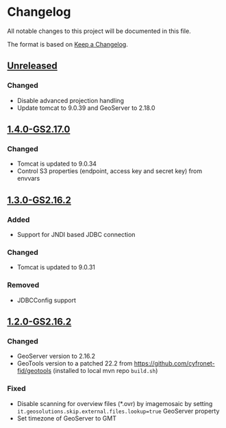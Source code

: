 # Changelog

All notable changes to this project will be documented in this file.

The format is based on [Keep a Changelog](https://keepachangelog.com/en/1.0.0/).

## [Unreleased]

### Changed

- Disable advanced projection handling
- Update tomcat to 9.0.39 and GeoServer to 2.18.0

## [1.4.0-GS2.17.0]

### Changed

- Tomcat is updated to 9.0.34
- Control S3 properties (endpoint, access key and secret key) from envvars

## [1.3.0-GS2.16.2]

### Added

- Support for JNDI based JDBC connection

### Changed

- Tomcat is updated to 9.0.31

### Removed

- JDBCConfig support

## [1.2.0-GS2.16.2]

### Changed

- GeoServer version to 2.16.2
- GeoTools version to a patched 22.2 from https://github.com/cyfronet-fid/geotools (installed to local mvn repo `build.sh`)

### Fixed

- Disable scanning for overview files (*.ovr) by imagemosaic by setting `it.geosolutions.skip.external.files.lookup=true`
  GeoServer property
- Set timezone of GeoServer to GMT

[unreleased]: https://github.com/cyfronet-fid/docker-geoserver/compare/v1.4.0-GS2.17.0...HEAD
[1.4.0-GS2.17.0]: https://github.com/cyfronet-fid/docker-geoserver/compare/v1.3.0-GS2.16.2...v1.4.0-GS2.17.0
[1.3.0-GS2.16.2]: https://github.com/cyfronet-fid/docker-geoserver/compare/v1.2.0-GS2.16.2...v1.3.0-GS2.16.2
[1.2.0-GS2.16.2]: https://github.com/cyfronet-fid/docker-geoserver/compare/1.1.0-GS2.16.0...v1.2.0-GS2.16.2
